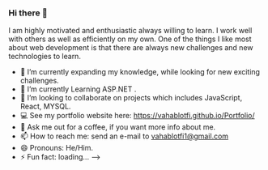 ### Hi there 👋

I am highly motivated and enthusiastic always willing to learn. I work well with others as well as efficiently on my own.
One of the things I like most about web development is that there are always new challenges and new technologies to learn. 

- 🔭 I’m currently expanding my knowledge, while looking for new exciting challenges.
- 🌱 I’m currently Learning ASP.NET .
- 👯 I’m looking to collaborate on projects which includes JavaScript, React, MYSQL. 
- 💻 See my portfolio website here: https://vahablotfi.github.io/Portfolio/
- 💬 Ask me out for a coffee, if you want more info about me. 
- 📫 How to reach me: send an e-mail to vahablotfi1@gmail.com
- 😄 Pronouns: He/Him.
- ⚡ Fun fact: loading...
-->
